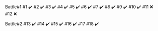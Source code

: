 Battle#1
#1 :heavy_check_mark:
#2 :heavy_check_mark:
#3 :heavy_check_mark:
#4 :heavy_check_mark:
#5 :heavy_check_mark:
#6 :heavy_check_mark:
#7 :heavy_check_mark:
#8 :heavy_check_mark:
#9 :heavy_check_mark:
#10 :heavy_check_mark:
#11 :x:
#12 :x:

Battle#2
#13 :heavy_check_mark:
#14 :heavy_check_mark:
#15 :heavy_check_mark:
#16 :heavy_check_mark:
#17
#18 :heavy_check_mark:
